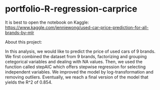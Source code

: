 # portfolio-R-regression-carprice

It is best to open the notebook on Kaggle: https://www.kaggle.com/jenniewong/used-car-price-prediction-for-all-brands-by-mlr

About this project: 

In this analysis, we would like to predict the price of used cars of 9 brands. We first combined the dataset from 9 brands, factorizing and grouping cetegorical variables and dealing with NA values. Then, we used the function called stepAIC which offers stepwise regression for selecting independent variables. We improved the model by log-transformation and removing outliers. Eventually, we reach a final version of the model that yields the R^2 of 0.854.
